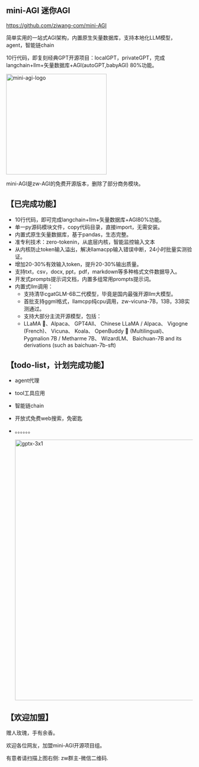 ## mini-AGI 迷你AGI
https://github.com/ziwang-com/mini-AGI

简单实用的一站式AGI架构，内置原生矢量数据库，支持本地化LLM模型，agent，智能链chain

10行代码，即复刻经典GPT开源项目：localGPT，privateGPT，完成langchain+llm+矢量数据库+AGI(autoGPT,babyAGI) 80%功能。




<img width="271" alt="mini-agi-logo" src="https://github.com/ziwang-com/miniAGI/assets/11691791/b1f9f547-205c-4c17-8f21-3ff834874ef0">


mini-AGI是zw-AGI的免费开源版本，删除了部分商务模块。
## 【已完成功能】
* 10行代码，即可完成langchain+llm+矢量数据库+AGI80%功能。
* 单一py源码模块文件，copy代码目录，直接import，无需安装。
* 内置式原生矢量数据库，基于pandas，生态完整。
* 准专利技术：zero-tokenin，从底层内核，智能监控输入文本
* 从内核防止token输入溢出，解决llamacpp输入错误中断，24小时批量实测验证。
* 增加20-30%有效输入token，提升20-30%输出质量。
* 支持txt，csv，docx, ppt，pdf，markdown等多种格式文件数据导入。
* 开发式prompts提示词文档，内置多组常用prompts提示词。
* 内置式llm调用：
  * 支持清华cgatGLM-6B二代模型，毕竟是国内最强开源llm大模型。
  * 首批支持ggml格式，llamcpp纯cpu调用，zw-vicuna-7B，13B，33B实测通过。
  * 支持大部分主流开源模型，包括：
   * LLaMA 🦙、Alpaca、 GPT4All、 Chinese LLaMA / Alpaca、 Vigogne (French)、 Vicuna、 Koala、 OpenBuddy 🐶 (Multilingual)、 Pygmalion 7B / Metharme 7B、 WizardLM、 Baichuan-7B and its derivations (such as baichuan-7b-sft)

## 【todo-list，计划完成功能】
* agent代理
* tool工具应用
* 智能链chain
* 开放式免费web搜索，免密匙
* 。。。。。。


  <img width="702" alt="gptx-3x1" src="https://github.com/ziwang-com/miniAGI/assets/11691791/1ac6ffbe-5b93-436c-9a4d-f54a02e6b62c">

## 【欢迎加盟】
赠人玫瑰，手有余香。

欢迎各位网友，加盟mini-AGI开源项目组。

有意者请扫描上图右侧: zw群主-微信二维码.


